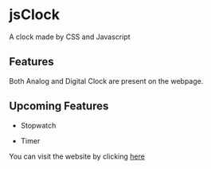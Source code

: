 # jsClock
A clock made by CSS and Javascript

## Features
Both Analog and Digital Clock are present on the webpage.

## Upcoming Features

- Stopwatch

- Timer

You can visit the website by clicking [here](https://b30wulffz.github.io/jsClock)

